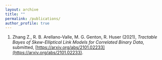 ```yaml
---
layout: archive
title: ""
permalink: /publications/
author_profile: true
---
```


1. Zhang Z., R. B. Arellano-Valle, M. G. Genton, R. Huser (2021), *Tractable Bayes of Skew-Elliptical Link Models for Correlated Binary Data*, submitted, [https://arxiv.org/abs/2101.02233](https://arxiv.org/abs/2101.02233).

